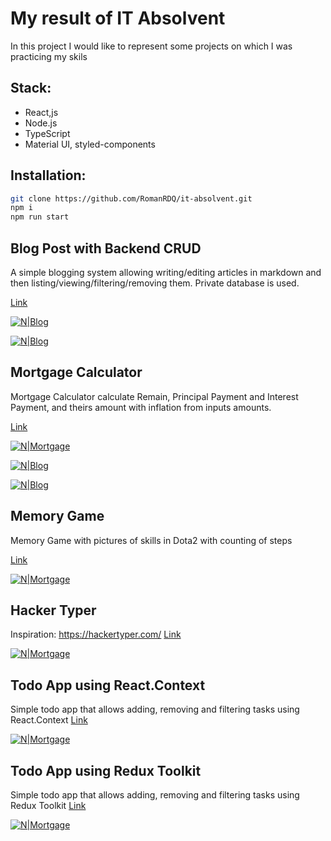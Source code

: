 # My result of IT Absolvent
 In this project I would like to represent some projects on which I was practicing my skils
##  Stack:
- React,js
- Node.js
- TypeScript
- Material UI, styled-components


## Installation:
```sh
git clone https://github.com/RomanRDQ/it-absolvent.git
npm i
npm run start
```

## Blog Post with Backend CRUD
A simple blogging system allowing writing/editing articles in markdown and then listing/viewing/filtering/removing them. Private database is used.

[Link](https://github.com/RomanRDQ/it-absolvent/tree/master/src/routes/Blog)

[![N|Blog](https://github.com/RomanRDQ/it-absolvent/blob/master/src/assets/img/md/blog/blog1.png?raw=true)](https://github.com/RomanRDQ/it-absolvent/blob/master/src/assets/img/md/blog/blog1.png?raw=true)

[![N|Blog](https://github.com/RomanRDQ/it-absolvent/blob/master/src/assets/img/md/blog/blog2.png?raw=true)](https://github.com/RomanRDQ/it-absolvent/blob/master/src/assets/img/md/blog/blog2.png?raw=true)

## Mortgage Calculator
Mortgage Calculator calculate Remain, Principal Payment and Interest Payment, and theirs amount with inflation from inputs amounts.

[Link](https://github.com/RomanRDQ/it-absolvent/tree/master/src/routes/MortgageCalculator)

[![N|Mortgage](https://github.com/RomanRDQ/it-absolvent/blob/master/src/assets/img/md/mortgage/mortgage1.png?raw=true)](https://github.com/RomanRDQ/it-absolvent/blob/master/src/assets/img/md/mortgage/mortgage1.png?raw=true)

[![N|Blog](https://github.com/RomanRDQ/it-absolvent/blob/master/src/assets/img/md/mortgage/mortgage2.png?raw=true)](https://github.com/RomanRDQ/it-absolvent/blob/master/src/assets/img/md/mortgage/mortgage2.png?raw=true)

[![N|Blog](https://github.com/RomanRDQ/it-absolvent/blob/master/src/assets/img/md/mortgage/mortgage3.png?raw=true)](https://github.com/RomanRDQ/it-absolvent/blob/master/src/assets/img/md/mortgage/mortgage3.png?raw=true)

## Memory Game
Memory Game with pictures of skills in Dota2 with counting of steps

[Link](https://github.com/RomanRDQ/it-absolvent/tree/master/src/routes/MemoryGame)

[![N|Mortgage](https://github.com/RomanRDQ/it-absolvent/blob/master/src/assets/img/md/memorygame/memorygame.png?raw=true)](https://github.com/RomanRDQ/it-absolvent/blob/master/src/assets/img/md/memorygame/memorygame.png?raw=true)

## Hacker Typer
Inspiration: https://hackertyper.com/
[Link](https://github.com/RomanRDQ/it-absolvent/tree/master/src/routes/HackerTyper)

[![N|Mortgage](https://github.com/RomanRDQ/it-absolvent/blob/master/src/assets/img/hackertyper.png?raw=true)](https://github.com/RomanRDQ/it-absolvent/blob/master/src/assets/img/hackertyper.png?raw=true)

## Todo App using React.Context
Simple todo app that allows adding, removing and filtering tasks using React.Context
[Link](https://github.com/RomanRDQ/it-absolvent/tree/master/src/routes/TodoListApp)

[![N|Mortgage](https://github.com/RomanRDQ/it-absolvent/blob/master/src/assets/img/md/todolist/todolist.png?raw=true)](https://github.com/RomanRDQ/it-absolvent/blob/master/src/assets/img/md/todolist/todolist.png?raw=true)

## Todo App using Redux Toolkit
Simple todo app that allows adding, removing and filtering tasks using Redux Toolkit
[Link](https://github.com/RomanRDQ/it-absolvent/tree/master/src/routes/TodoRedux)

[![N|Mortgage](https://github.com/RomanRDQ/it-absolvent/blob/master/src/assets/img/md/todolist/todolist.png?raw=true)](https://github.com/RomanRDQ/it-absolvent/blob/master/src/assets/img/md/todolist/todolist.png?raw=true)
